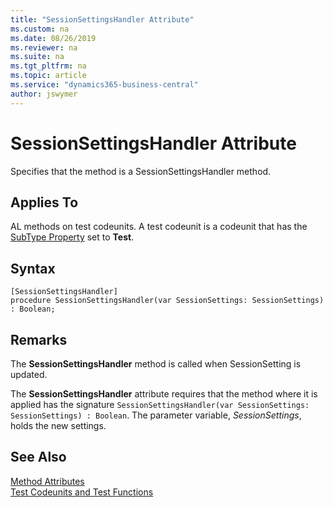 ```yaml
---
title: "SessionSettingsHandler Attribute"
ms.custom: na
ms.date: 08/26/2019
ms.reviewer: na
ms.suite: na
ms.tgt_pltfrm: na
ms.topic: article
ms.service: "dynamics365-business-central"
author: jswymer
---
```


# SessionSettingsHandler Attribute

Specifies that the method is a SessionSettingsHandler method.

## Applies To  
AL methods on test codeunits. A test codeunit is a codeunit that has the [SubType Property](../properties/devenv-subtype-property.md) set to **Test**. 

## Syntax  
  
```  
[SessionSettingsHandler]
procedure SessionSettingsHandler(var SessionSettings: SessionSettings) : Boolean;
```    

## Remarks

The **SessionSettingsHandler** method is called when SessionSetting is updated. 

The **SessionSettingsHandler** attribute requires that the method where it is applied has the signature `SessionSettingsHandler(var SessionSettings: SessionSettings) : Boolean`. The parameter variable, *SessionSettings*, holds the new settings.

## See Also  
[Method Attributes](devenv-method-attributes.md)  
[Test Codeunits and Test Functions](../devenv-test-codeunits-and-test-methods.md)